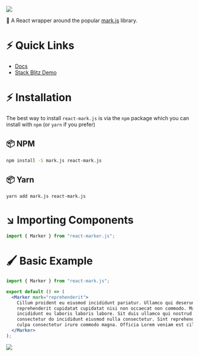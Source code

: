 <img src="https://raw.githubusercontent.com/appsparkler/my-rush-stack/setup/react-mark-js-storybook/react-mark.js/sb-docs/static/react-mark-js-logo.png" />

🍬 A React wrapper around the popular [mark.js](https://markjs.io) library.

# ⚡️ Quick Links

- [Docs](https://www.appsparkler.com/docs/react-mark-js/?path=/docs/introduction--single-string)
- [Stack Blitz Demo](https://stackblitz.com/edit/react-mark-js-tqjcef?file=src/examples/MarkerExamples/index.js)

# ⚡️ Installation

The best way to install `react-mark.js` is via the
`npm` package which you can install with `npm` (or `yarn` if you prefer)

## 📦 NPM

```sh
npm install -S mark.js react-mark.js
```

## 📦 Yarn

```sh
yarn add mark.js react-mark.js
```

# ↘️ Importing Components

```jsx
import { Marker } from "react-marker.js";
```

# 🖌 Basic Example

```jsx
import { Marker } from "react-mark.js";

export default () => (
  <Marker mark="reprehenderit">
    Cillum proident eu eiusmod incididunt pariatur. Ullamco qui deserunt ut
    reprehenderit cupidatat cupidatat nisi non occaecat non commodo. Magna
    incididunt eu laboris laboris labore. Sit duis ullamco qui nostrud aliqua do
    consectetur do incididunt eiusmod nulla consectetur. Sint reprehenderit
    culpa consectetur irure commodo magna. Officia Lorem veniam est cillum.
  </Marker>
);
```

<img src="https://raw.githubusercontent.com/appsparkler/my-rush-stack/setup/react-mark-js-storybook/react-mark.js/sb-docs/static//short-demo.png" />
